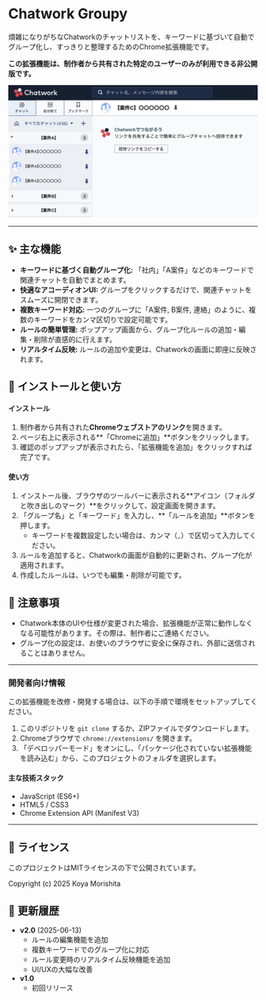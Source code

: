 # Chatwork Groupy

煩雑になりがちなChatworkのチャットリストを、キーワードに基づいて自動でグループ化し、すっきりと整理するためのChrome拡張機能です。

**この拡張機能は、制作者から共有された特定のユーザーのみが利用できる非公開版です。**

![Chatwork Groupy 動作デモ](images/ChatworGroupy_Screenshot.jpg)

---

## ✨ 主な機能

- **キーワードに基づく自動グループ化:** 「社内」「A案件」などのキーワードで関連チャットを自動でまとめます。
- **快適なアコーディオンUI:** グループをクリックするだけで、関連チャットをスムーズに開閉できます。
- **複数キーワード対応:** 一つのグループに「A案件, B案件, 連絡」のように、複数のキーワードをカンマ区切りで設定可能です。
- **ルールの簡単管理:** ポップアップ画面から、グループ化ルールの追加・編集・削除が直感的に行えます。
- **リアルタイム反映:** ルールの追加や変更は、Chatworkの画面に即座に反映されます。

## 🚀 インストールと使い方

#### インストール

1.  制作者から共有された**Chromeウェブストアのリンク**を開きます。
2.  ページ右上に表示される**「Chromeに追加」**ボタンをクリックします。
3.  確認のポップアップが表示されたら、「拡張機能を追加」をクリックすれば完了です。

#### 使い方

1.  インストール後、ブラウザのツールバーに表示される**アイコン（フォルダと吹き出しのマーク）**をクリックして、設定画面を開きます。
2.  「グループ名」と「キーワード」を入力し、**「ルールを追加」**ボタンを押します。
    -   キーワードを複数設定したい場合は、カンマ（`,`）で区切って入力してください。
3.  ルールを追加すると、Chatworkの画面が自動的に更新され、グループ化が適用されます。
4.  作成したルールは、いつでも編集・削除が可能です。

## 📝 注意事項

-   Chatwork本体のUIや仕様が変更された場合、拡張機能が正常に動作しなくなる可能性があります。その際は、制作者にご連絡ください。
-   グループ化の設定は、お使いのブラウザに安全に保存され、外部に送信されることはありません。

---

### 開発者向け情報

この拡張機能を改修・開発する場合は、以下の手順で環境をセットアップしてください。

1.  このリポジトリを `git clone` するか、ZIPファイルでダウンロードします。
2.  Chromeブラウザで `chrome://extensions/` を開きます。
3.  「デベロッパーモード」をオンにし、「パッケージ化されていない拡張機能を読み込む」から、このプロジェクトのフォルダを選択します。

#### 主な技術スタック

-   JavaScript (ES6+)
-   HTML5 / CSS3
-   Chrome Extension API (Manifest V3)

---

## 📜 ライセンス

このプロジェクトはMITライセンスの下で公開されています。

Copyright (c) 2025 Koya Morishita

##  更新履歴

-   **v2.0** (2025-06-13)
    -   ルールの編集機能を追加
    -   複数キーワードでのグループ化に対応
    -   ルール変更時のリアルタイム反映機能を追加
    -   UI/UXの大幅な改善
-   **v1.0**
    -   初回リリース